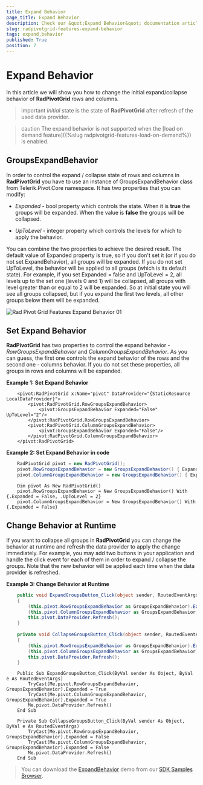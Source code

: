 ```yaml
---
title: Expand Behavior
page_title: Expand Behavior
description: Check our &quot;Expand Behavior&quot; documentation article for the RadPivotGrid {{ site.framework_name }} control.
slug: radpivotgrid-features-expand-behavior
tags: expand,behavior
published: True
position: 7
---
```


# Expand Behavior


In this article we will show you how to change the initial expand/collapse behavior of __RadPivotGrid__ rows and columns.      

>important *Initial* state is the state of __RadPivotGrid__ after refresh of the used data provider. 

>caution The expand behavior is not supported when the [load on demand feature]({%slug radpivotgrid-features-load-on-demand%}) is enabled.

## GroupsExpandBehavior

In order to control the expand / collapse state of rows and columns in __RadPivotGrid__ you have to use an instance of GroupsExpandBehavior class from Telerik.Pivot.Core namespace. It has two properties that you can modify:      

* *Expanded* - bool property which controls the state. When it is __true__ the groups will be expanded. When the value is __false__ the groups will be collapsed.            

* *UpToLevel* - integer property which controls the levels for which to apply the behavior.             

You can combine the two properties to achieve the desired result. The default value of Expanded property is true, so if you don't set it (or if you do not set ExpandBehavior), all groups will be expanded. If you do not set UpToLevel, the behavior will be applied to all groups (which is its default state). For example, if you set Expanded = false and UpToLevel = 2, all levels up to the set one (levels 0 and 1) will be collapsed, all groups with level greater than or equal to 2 will be expanded. So at initial state you will see all groups collapsed, but if you expand the first two levels, all other groups below them will be expanded.

![Rad Pivot Grid Features Expand Behavior 01](images/RadPivotGrid_Features_ExpandBehavior_01.png)

## Set Expand Behavior

__RadPivotGrid__ has two properties to control the expand behavior - *RowGroupsExpandBehavior* and *ColumnGroupsExpandBehavior*. As you can guess, the first one controls the expand behavior of the rows and the second one - columns behavior. If you do not set these properties, all groups in rows and columns will be expanded.

__Example 1: Set Expand Behavior__

```XAML
	<pivot:RadPivotGrid x:Name="pivot" DataProvider="{StaticResource LocalDataProvider}">
	    <pivot:RadPivotGrid.RowGroupsExpandBehavior>
	        <pivot:GroupsExpandBehavior Expanded="False" UpToLevel="2"/>
	    </pivot:RadPivotGrid.RowGroupsExpandBehavior>
	    <pivot:RadPivotGrid.ColumnGroupsExpandBehavior>
	        <pivot:GroupsExpandBehavior Expanded="False"/>
	    </pivot:RadPivotGrid.ColumnGroupsExpandBehavior>
	</pivot:RadPivotGrid>
```

__Example 2: Set Expand Behavior in code__

```C#
	RadPivotGrid pivot = new RadPivotGrid();
	pivot.RowGroupsExpandBehavior = new GroupsExpandBehavior() { Expanded = false, UpToLevel = 2 };
	pivot.ColumnGroupsExpandBehavior = new GroupsExpandBehavior() { Expanded = false };
```
```VB.NET
	Dim pivot As New RadPivotGrid()
	pivot.RowGroupsExpandBehavior = New GroupsExpandBehavior() With {.Expanded = False, .UpToLevel = 2}
	pivot.ColumnGroupsExpandBehavior = New GroupsExpandBehavior() With {.Expanded = False}
```

## Change Behavior at Runtime

If you want to collapse all groups in __RadPivotGrid__ you can change the behavior at runtime and refresh the data provider to apply the change immediately. For example, you may add two buttons in your application and handle the click event for each of them in order to expand / collapse the groups. Note that the new behavior will be applied each time when the data provider is refreshed.        

__Example 3: Change Behavior at Runtime__

```C#
	public void ExpandGroupsButton_Click(object sender, RoutedEventArgs e)
	{
	    (this.pivot.RowGroupsExpandBehavior as GroupsExpandBehavior).Expanded = true;
	    (this.pivot.ColumnGroupsExpandBehavior as GroupsExpandBehavior).Expanded = true;
	    this.pivot.DataProvider.Refresh();
	}
	
	private void CollapseGroupsButton_Click(object sender, RoutedEventArgs e)
	{
	    (this.pivot.RowGroupsExpandBehavior as GroupsExpandBehavior).Expanded = false;
	    (this.pivot.ColumnGroupsExpandBehavior as GroupsExpandBehavior).Expanded = false;
	    this.pivot.DataProvider.Refresh();
	}
```
```VB.NET
	Public Sub ExpandGroupsButton_Click(ByVal sender As Object, ByVal e As RoutedEventArgs)
		TryCast(Me.pivot.RowGroupsExpandBehavior, GroupsExpandBehavior).Expanded = True
		TryCast(Me.pivot.ColumnGroupsExpandBehavior, GroupsExpandBehavior).Expanded = True
		Me.pivot.DataProvider.Refresh()
	End Sub
	
	Private Sub CollapseGroupsButton_Click(ByVal sender As Object, ByVal e As RoutedEventArgs)
		TryCast(Me.pivot.RowGroupsExpandBehavior, GroupsExpandBehavior).Expanded = False
		TryCast(Me.pivot.ColumnGroupsExpandBehavior, GroupsExpandBehavior).Expanded = False
		Me.pivot.DataProvider.Refresh()
	End Sub
```

> You can download the [ExpandBehavior](https://github.com/telerik/xaml-sdk/tree/master/PivotGrid/ExpandBehavior) demo from our [SDK Samples Browser](https://demos.telerik.com/xaml-sdkbrowser/).

